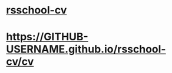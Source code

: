 # [rsschool-cv](https://github.com/Dezmoss/rsschool-cv)

# https://GITHUB-USERNAME.github.io/rsschool-cv/cv